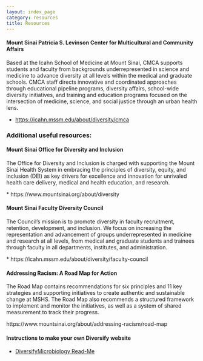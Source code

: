 ```yaml
---
layout: index_page
category: resources
title: Resources
---
```


#### Mount Sinai Patricia S. Levinson Center for Multicultural and Community Affairs
Based at the Icahn School of Medicine at Mount Sinai, CMCA supports students and faculty from backgrounds underrepresented in science and medicine to advance diversity at all levels within the medical and graduate schools. CMCA staff directs innovative and coordinated approaches through educational pipeline programs, diversity affairs, school-wide diversity initiatives, and training and education programs focused on the intersection of medicine, science, and social justice through an urban health lens.
* https://icahn.mssm.edu/about/diversity/cmca

### Additional useful resources:

#### Mount Sinai Office for Diversity and Inclusion
<p>The Office for Diversity and Inclusion is charged with supporting the Mount Sinai Health System in embracing the principles of diversity, equity, and inclusion (DEI) as key drivers for excellence and innovation for unrivaled health care delivery, medical and health education, and research.</p>
* https://www.mountsinai.org/about/diversity

#### Mount Sinai Faculty Diversity Council
<p>The Council’s mission is to promote diversity in faculty recruitment, retention, development, and inclusion. We focus on increasing the representation and advancement of groups underrepresented in medicine and research at all levels, from medical and graduate students and trainees through faculty in all departments, institutes, and administration.</p>
* https://icahn.mssm.edu/about/diversity/faculty-council

#### Addressing Racism: A Road Map for Action
<p>The Road Map contains recommendations for six principles and 11 key strategies and supporting initiatives to create authentic and sustainable change at MSHS. The Road Map also recommends a structured framework to implement and monitor the initiatives, as well as a system of shared measurement to track their progress.</p>
https://www.mountsinai.org/about/addressing-racism/road-map

#### Instructions to make your own Diversify website
* [DiversifyMicrobiology Read-Me](https://github.com/diversifymicrobiology/DiversifyMicrobiology.github.io)
